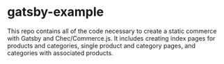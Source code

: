 # gatsby-example

This repo contains all of the code necessary to create a static commerce with Gatsby and Chec/Commerce.js. It includes creating index pages for products and categories, single product and category pages, and categories with associated products.




